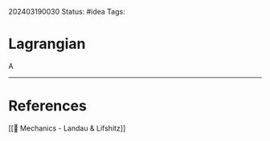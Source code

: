 202403190030
Status: #idea
Tags: 

# Lagrangian

A 


___
# References
[[📕 Mechanics - Landau & Lifshitz]]
